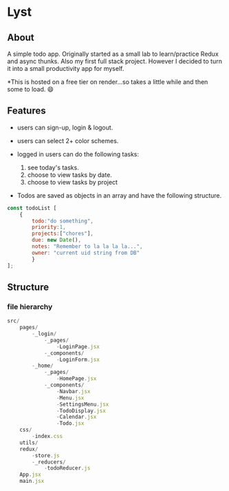 # Lyst
## About
A simple todo app. Originally started as a small lab to learn/practice Redux and async thunks. Also my first full stack project. However I decided to turn it into a small productivity app for myself.

*This is hosted on a free tier on render...so takes a little while and then some to load. 😄

## Features
+ users can sign-up, login & logout.
+ users can select 2+ color schemes.
+ logged in users can do the following tasks:
    1. see today's tasks.
    2. choose to view tasks by date.
    3. choose to view tasks by project

+ Todos are saved as objects in an array and have the following structure.

```javascript
const todoList [
    {
        todo:"do something", 
        priority:1, 
        projects:["chores"],
        due: new Date(),
        notes: "Remember to la la la la...",
        owner: "current uid string from DB"
        }
];
```
## Structure
### file hierarchy
```javascript
src/
    pages/
        -_login/
            -_pages/
                -LoginPage.jsx
            -_components/
                -LoginForm.jsx
        -_home/
            -_pages/
                -HomePage.jsx
            -_components/
                -Navbar.jsx
                -Menu.jsx
                -SettingsMenu.jsx
                -TodoDisplay.jsx
                -Calendar.jsx
                -Todo.jsx
    css/
        -index.css
    utils/
    redux/
        -store.js
        -_reducers/
            -todoReducer.js
    App.jsx
    main.jsx
```
